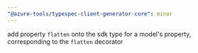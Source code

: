 ```yaml
---
"@azure-tools/typespec-client-generator-core": minor
---
```


add property `flatten` onto the sdk type for a model's property, corresponding to the `flatten` decorator
